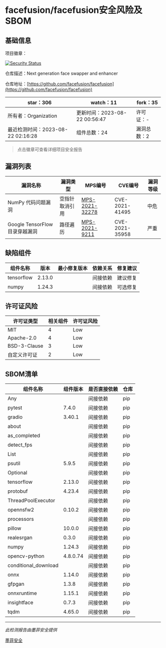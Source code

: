 # facefusion/facefusion安全风险及SBOM

## 基础信息

项目徽章：

[![Security Status](https://www.murphysec.com/platform3/v31/badge/1693688505707618304.svg)](https://www.murphysec.com/console/report/1693688505665675264/1693688505707618304)

仓库描述：Next generation face swapper and enhancer

仓库地址：[https://github.com/facefusion/facefusion](https://github.com/facefusion/facefusion)

| star：306 | watch：11 | fork：35 |
| ----------- | -------------- | ------------ |
| 所有者：Organization | 更新时间：2023-08-22 00:56:47 | 许可证：- |
| 最近检测时间：2023-08-22 02:16:28 | 组件总数：24 | 漏洞总数：2 |

> 点击徽章可查看详细项目安全报告



## 漏洞列表

| 漏洞名称 | 漏洞类型 | MPS编号 | CVE编号 | 漏洞等级 |
| ------- | ------ | ------- | ------ | ----- |
|NumPy 代码问题漏洞|空指针取消引用|[MPS-2021-32278](https://www.oscs1024.com/hd/MPS-2021-32278)|CVE-2021-41495|中危|
|Google TensorFlow 目录穿越漏洞|路径遍历|[MPS-2021-9211](https://www.oscs1024.com/hd/MPS-2021-9211)|CVE-2021-35958|严重|




## 缺陷组件

| 组件名称 | 版本 | 最小修复版本 | 依赖关系 | 修复建议 |
| -------- | ---- | ------------ | -------- | -------- |
|tensorflow|2.13.0||间接依赖|建议修复|C:1|H:0|M:0|L:0|
|numpy|1.24.3||间接依赖|可选修复|C:0|H:0|M:1|L:0|




## 许可证风险

| 许可证类型 | 相关组件 | 许可证风险 |
| ---------- | -------- | ---------- |
|MIT|4|Low|
|Apache-2.0|4|Low|
|BSD-3-Clause|3|Low|
|自定义许可证|2|Low|




## SBOM清单

| 组件名称 | 组件版本 | 是否直接依赖 | 仓库 |
| -------- | -------- | ------------ | ---- |
|Any||间接依赖|pip|
|pytest|7.4.0|间接依赖|pip|
|gradio|3.40.1|间接依赖|pip|
|about||间接依赖|pip|
|as_completed||间接依赖|pip|
|detect_fps||间接依赖|pip|
|List||间接依赖|pip|
|psutil|5.9.5|间接依赖|pip|
|Optional||间接依赖|pip|
|tensorflow|2.13.0|间接依赖|pip|
|protobuf|4.23.4|间接依赖|pip|
|ThreadPoolExecutor||间接依赖|pip|
|opennsfw2|0.10.2|间接依赖|pip|
|processors||间接依赖|pip|
|pillow|10.0.0|间接依赖|pip|
|realesrgan|0.3.0|间接依赖|pip|
|numpy|1.24.3|间接依赖|pip|
|opencv-python|4.8.0.74|间接依赖|pip|
|conditional_download||间接依赖|pip|
|onnx|1.14.0|间接依赖|pip|
|gfpgan|1.3.8|间接依赖|pip|
|onnxruntime|1.15.1|间接依赖|pip|
|insightface|0.7.3|间接依赖|pip|
|tqdm|4.65.0|间接依赖|pip|


------

*此检测报告由墨菲安全提供*

[墨菲安全](www.murphysec.com)